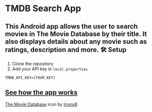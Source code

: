 # TMDB Search App #
This Android app allows the user to search movies in The Movie Database by their title. It also displays details about any movie such as ratings, description and more.
🛠️ Setup
---
1. Clone the repository
2. Add your API key in `local.properties`
```
TMDB_API_KEY=[YOUR_KEY]
```
[See how the app works](https://github.com/Stagnant09/TMDBApp/raw/refs/heads/master/TMDBApp3.mp4)
---
<a target="_blank" href="https://icons8.com/icon/AxHFXpfUuWsm/the-movie-database">The Movie Database</a> icon by <a target="_blank" href="https://icons8.com">Icons8</a>
